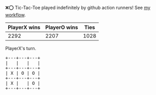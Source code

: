 :x::o: Tic-Tac-Toe played indefinitely by github action runners! See [my workflow](.github/workflows/play.yaml).

|PlayerX wins|PlayerO wins|Ties|
|-|-|-|
|2292|2207|1028|

PlayerX's turn.

<pre>
+---+---+---+
|   |   |   |
+---+---+---+
| X | O | O |
+---+---+---+
| X |   | O |
+---+---+---+
</pre>